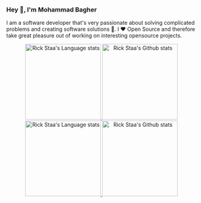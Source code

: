 ### Hey 👋, I'm Mohammad Bagher

I am a software developer that's very passionate about solving complicated problems and creating software solutions :robot:. I :heart: Open Source and therefore take great pleasure out of working on interesting opensource projects.

<!-- Light Mode -->
<div align="center"> 
<a href="https://github.com/mbfakourii#gh-light-mode-only">
<img height=200 src="https://github-readme-stats-mikebeaton.vercel.app/api/top-langs/?username=mbfakourii&layout=compact&langs_count=10&hide_border=1&hide=Jupyter%20notebook&role=OWNER,COLLABORATOR#gh-light-mode-only" alt="Rick Staa's Language stats" />
</a>
<a href="https://github.com/mbfakourii#gh-light-mode-only">
<img height=200 src="https://github-readme-stats-mikebeaton.vercel.app/api?username=mbfakourii&show_icons=true&count_private=true&line_height=28&hide_border=1&include_all_commits=true&card_width=450&role=OWNER,COLLABORATOR&exclude_repo=github-readme-stats#gh-light-mode-only" alt="Rick Staa's Github stats" />
</a>
</div>

<!-- Dark Mode -->
<div align="center"> 
<a href="https://github.com/mbfakourii#gh-dark-mode-only">
<img height=200 src="https://github-readme-stats-mikebeaton.vercel.app/api/top-langs/?username=mbfakourii&layout=compact&langs_count=10&hide_border=1&hide=Jupyter%20notebook&role=OWNER,COLLABORATOR&theme=dark&bg_color=000000#gh-dark-mode-only" alt="Rick Staa's Language stats" />
</a>
<a href="https://github.com/mbfakourii#gh-dark-mode-only">
<img height=200 src="https://github-readme-stats-mikebeaton.vercel.app/api?username=mbfakourii&show_icons=true&count_private=true&line_height=28&hide_border=1&include_all_commits=true&card_width=450&role=OWNER,COLLABORATOR&exclude_repo=github-readme-stats&theme=dark&bg_color=000000#gh-dark-mode-only" alt="Rick Staa's Github stats" />
</a>
</div>
